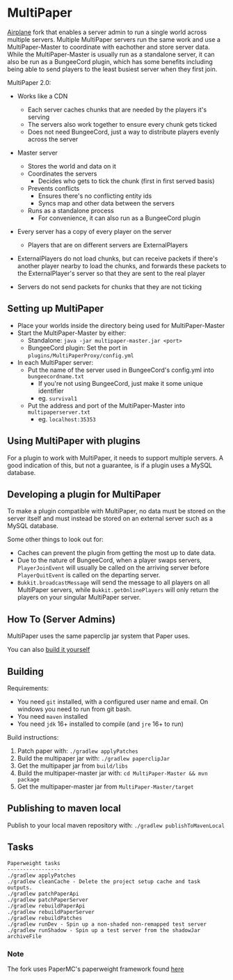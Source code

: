 MultiPaper
==

[Airplane](https://github.com/TECHNOVE/Airplane) fork
that enables a server admin to run a single world across multiple
servers. Multiple MultiPaper servers run the same work and use a
MultiPaper-Master to coordinate with eachother and store server data. While the
MultiPaper-Master is usually run as a standalone server, it can also be run as a
BungeeCord plugin, which has some benefits including being able to send players
to the least busiest server when they first join.

MultiPaper 2.0:

- Works like a CDN
    - Each server caches chunks that are needed by the players it's serving
    - The servers also work together to ensure every chunk gets ticked
    - Does not need BungeeCord, just a way to distribute players evenly across
      the server

- Master server
    - Stores the world and data on it
    - Coordinates the servers
        - Decides who gets to tick the chunk (first in first served basis)
    - Prevents conflicts
        - Ensures there's no conflicting entity ids
        - Syncs map and other data between the servers
    - Runs as a standalone process
        - For convenience, it can also run as a BungeeCord plugin

- Every server has a copy of every player on the server
    - Players that are on different servers are ExternalPlayers
- ExternalPlayers do not load chunks, but can receive packets if there's another
  player nearby to load the chunks, and forwards these packets to the
  ExternalPlayer's server so that they are sent to the real player
- Servers do not send packets for chunks that they are not ticking
  
Setting up MultiPaper
------
  * Place your worlds inside the directory being used for MultiPaper-Master
  * Start the MultiPaper-Master by either:
    * Standalone: `java -jar multipaper-master.jar <port>`
    * BungeeCord plugin: Set the port in `plugins/MultiPaperProxy/config.yml`
  * In each MultiPaper server:
    * Put the name of the server used in BungeeCord's config.yml into `bungeecordname.txt`
      * If you're not using BungeeCord, just make it some unique identifier
      * eg. `survival1`
    * Put the address and port of the MultiPaper-Master into `multipaperserver.txt`
      * eg. `localhost:35353`
  
Using MultiPaper with plugins
------
For a plugin to work with MultiPaper, it needs to support multiple servers. A
good indication of this, but not a guarantee, is if a plugin uses a MySQL
database.

Developing a plugin for MultiPaper
------
To make a plugin compatible with MultiPaper, no data must be stored on the
server itself and must instead be stored on an external server such as a MySQL
database.

Some other things to look out for:

  * Caches can prevent the plugin from getting the most up to date data.
  * Due to the nature of BungeeCord, when a player swaps servers, 
    `PlayerJoinEvent` will usually be called on the arriving server before
    `PlayerQuitEvent` is called on the departing server.
  * `Bukkit.broadcastMessage` will send the message to all players on all
    MultiPaper servers, while `Bukkit.getOnlinePlayers` will only return the
    players on your singular MultiPaper server.

## How To (Server Admins)
MultiPaper uses the same paperclip jar system that Paper uses.

You can also [build it yourself](https://github.com/PureGero/MultiPaper#building)

## Building
Requirements:
- You need `git` installed, with a configured user name and email. 
   On windows you need to run from git bash.
- You need `maven` installed
- You need `jdk` 16+ installed to compile (and `jre` 16+ to run)

Build instructions:
1. Patch paper with: `./gradlew applyPatches`
2. Build the multipaper jar with: `./gradlew paperclipJar`
3. Get the multipaper jar from `build/libs`
4. Build the multipaper-master jar with: `cd MultiPaper-Master && mvn package`
5. Get the multipaper-master jar from `MultiPaper-Master/target`

## Publishing to maven local
Publish to your local maven repository with: `./gradlew publishToMavenLocal`

## Tasks

```
Paperweight tasks
-----------------
./gradlew applyPatches
./gradlew cleanCache - Delete the project setup cache and task outputs.
./gradlew patchPaperApi
./gradlew patchPaperServer
./gradlew rebuildPaperApi
./gradlew rebuildPaperServer
./gradlew rebuildPatches
./gradlew runDev - Spin up a non-shaded non-remapped test server
./gradlew runShadow - Spin up a test server from the shadowJar archiveFile
```

### Note

The fork uses PaperMC's paperweight framework found [here](https://github.com/PaperMC/paperweight)
